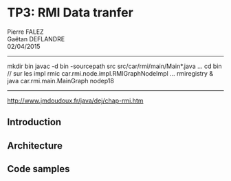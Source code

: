 TP3: RMI Data tranfer
=====================
Pierre FALEZ  
Gaëtan DEFLANDRE  
02/04/2015  
- - - - - - - - - - - 

mkdir bin
javac -d bin -sourcepath src src/car/rmi/main/Main*.java
...
cd bin
// sur les impl
rmic car.rmi.node.impl.RMIGraphNodeImpl
...
rmiregistry &
java car.rmi.main.MainGraph nodep18

- - - - - - - -
http://www.jmdoudoux.fr/java/dej/chap-rmi.htm


## Introduction

## Architecture

## Code samples
